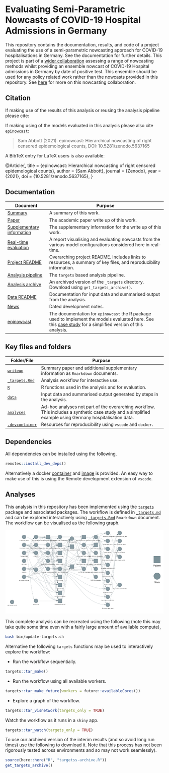 
# Evaluating Semi-Parametric Nowcasts of COVID-19 Hospital Admissions in Germany

This repository contains the documentation, results, and code of a
project evaluating the use of a semi-parametric nowcasting approach for
COVID-19 hospitalisations in Germany. See the documentation for further
details. This project is part of a [wider
collaboration](https://covid19nowcasthub.de) assessing a range of
nowcasting methods whilst providing an ensemble nowcast of COVID-19
Hospital admissions in Germany by date of positive test. This ensemble
should be used for any policy related work rather than the nowcasts
provided in this repository. See [here](https://covid19nowcasthub.de)
for more on this nowcasting collaboration.

## Citation

If making use of the results of this analysis or reusing the analysis
pipeline please cite:

If making using of the models evaluated in this analysis please also
cite [`epinowcast`](https://epiforecasts.io/epinowcast):

> Sam Abbott (2021). epinowcast: Hierarchical nowcasting of right
> censored epidemological counts, DOI: 10.5281/zenodo.5637165

A BibTeX entry for LaTeX users is also available:

@Article{, title = {epinowcast: Hierarchical nowcasting of right
censored epidemological counts}, author = {Sam Abbott}, journal =
{Zenodo}, year = {2021}, doi = {10.5281/zenodo.5637165}, }

## Documentation

| Document                                                                                              | Purpose                                                                                                                                                                                                                                            |
| ----------------------------------------------------------------------------------------------------- | -------------------------------------------------------------------------------------------------------------------------------------------------------------------------------------------------------------------------------------------------- |
| [Summary](https://epiforecasts.io/eval-germany-sp-nowcasting/)                                        | A summary of this work.                                                                                                                                                                                                                            |
| [Paper](https://epiforecasts.io/eval-germany-sp-nowcasting/paper.pdf)                                 | The academic paper write up of this work.                                                                                                                                                                                                          |
| [Supplementary information](https://epiforecasts.io/eval-germany-sp-nowcasting/si.html)               | The supplementary information for the write up of this work.                                                                                                                                                                                       |
| [Real-time evaluation](https://epiforecasts.io/eval-germany-sp-nowcasting/real-time/)                 | A report visualising and evaluating nowcasts from the various model configurations considered here in real-time.                                                                                                                                   |
| [Project README](https://github.com/epiforecasts/eval-germany-sp-nowcasting)                          | Overarching project README. Includes links to resources, a summary of key files, and reproducibility information.                                                                                                                                  |
| [Analysis pipeline](https://github.com/epiforecasts/eval-germany-sp-nowcasting/blob/main/_targets.md) | The `targets` based analysis pipeline.                                                                                                                                                                                                             |
| [Analysis archive](https://github.com/epiforecasts/eval-germany-sp-nowcasting/releases/tag/latest)    | An archived version of the `_targets` directory. Download using `get_targets_archive()`.                                                                                                                                                           |
| [Data README](https://github.com/epiforecasts/eval-germany-sp-nowcasting/blob/main/data/README.md)    | Documentation for input data and summarised output from the analysis.                                                                                                                                                                              |
| [News](https://github.com/epiforecasts/eval-germany-sp-nowcasting/blob/main/NEWS.md)                  | Dated development notes.                                                                                                                                                                                                                           |
| [epinowcast](https://epiforecasts.io/epinowcast/index.html)                                           | The documentation for `epinowcast` the R package used to implement the models evaluated here. See this [case study](https://epiforecasts.io/epinowcast/articles/germany-age-stratified-nowcasting.html) for a simplified version of this analysis. |

## Key files and folders

| Folder/File                       | Purpose                                                                                                                                                 |
| --------------------------------- | ------------------------------------------------------------------------------------------------------------------------------------------------------- |
| [`writeup`](writeup/)             | Summary paper and additional supplementary information as `Rmarkdown` documents.                                                                        |
| [`_targets.Rmd`](_targets.Rmd)    | Analysis workflow for interactive use.                                                                                                                  |
| [`R`](R/)                         | R functions used in the analysis and for evaluation.                                                                                                    |
| [`data`](data/)                   | Input data and summarised output generated by steps in the analysis.                                                                                    |
| [`analyses`](analyses/)           | Ad-hoc analyses not part of the overarching workflow. This includes a synthetic case study and a simplified example using Germany hospitalisation data. |
| [`.devcontainer`](.devcontainer/) | Resources for reproducibility using `vscode` and `docker`.                                                                                              |

## Dependencies

All dependencies can be installed using the following,

``` r
remotes::install_dev_deps()
```

Alternatively a docker
[container](https://github.com/epiforecasts/eval-germany-sp-nowcasting/blob/main/.devcontainer/Dockerfile)
and
[image](https://github.com/epiforecasts/eval-germany-sp-nowcasting/pkgs/container/eval-germany-sp-nowcasting)
is provided. An easy way to make use of this is using the Remote
development extension of `vscode`.

## Analyses

This analysis in this repository has been implemented using the
[`targets`](https://docs.ropensci.org/targets/) package and associated
packages. The workflow is defined in
[`_targets.md`](https://github.com/epiforecasts/eval-germany-sp-nowcasting/blob/main/_targets.md)
and can be explored interactively using
[`_targets.Rmd`](https://github.com/epiforecasts/eval-germany-sp-nowcasting/blob/main/_targets.Rmd)
`Rmarkdown` document. The workflow can be visualised as the following
graph.

![](figures/targets-graph.png)

This complete analysis can be recreated using the following (note this
may take quite some time even with a fairly large amount of available
compute),

``` bash
bash bin/update-targets.sh
```

Alternative the following `targets` functions may be used to
interactively explore the workflow:

  - Run the workflow sequentially.

<!-- end list -->

``` r
targets::tar_make()
```

  - Run the workflow using all available workers.

<!-- end list -->

``` r
targets::tar_make_future(workers = future::availableCores())
```

  - Explore a graph of the workflow.

<!-- end list -->

``` r
targets::tar_visnetwork(targets_only = TRUE)
```

Watch the workflow as it runs in a `shiny` app.

``` r
targets::tar_watch(targets_only = TRUE)
```

To use our archived version of the interim results (and so avoid long
run times) use the following to download it. Note that this process has
not been rigorously tested across environments and so may not work
seamlessly).

``` r
source(here::here("R", "targetss-archive.R"))
get_targets_archive()
```
